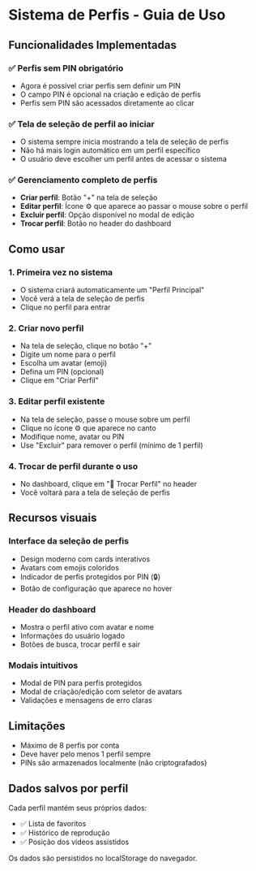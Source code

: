 # Sistema de Perfis - Guia de Uso

## Funcionalidades Implementadas

### ✅ Perfis sem PIN obrigatório
- Agora é possível criar perfis sem definir um PIN
- O campo PIN é opcional na criação e edição de perfis
- Perfis sem PIN são acessados diretamente ao clicar

### ✅ Tela de seleção de perfil ao iniciar
- O sistema sempre inicia mostrando a tela de seleção de perfis
- Não há mais login automático em um perfil específico
- O usuário deve escolher um perfil antes de acessar o sistema

### ✅ Gerenciamento completo de perfis
- **Criar perfil**: Botão "+" na tela de seleção
- **Editar perfil**: Ícone ⚙️ que aparece ao passar o mouse sobre o perfil
- **Excluir perfil**: Opção disponível no modal de edição
- **Trocar perfil**: Botão no header do dashboard

## Como usar

### 1. Primeira vez no sistema
- O sistema criará automaticamente um "Perfil Principal" 
- Você verá a tela de seleção de perfis
- Clique no perfil para entrar

### 2. Criar novo perfil
- Na tela de seleção, clique no botão "+"
- Digite um nome para o perfil
- Escolha um avatar (emoji)
- Defina um PIN (opcional)
- Clique em "Criar Perfil"

### 3. Editar perfil existente
- Na tela de seleção, passe o mouse sobre um perfil
- Clique no ícone ⚙️ que aparece no canto
- Modifique nome, avatar ou PIN
- Use "Excluir" para remover o perfil (mínimo de 1 perfil)

### 4. Trocar de perfil durante o uso
- No dashboard, clique em "👤 Trocar Perfil" no header
- Você voltará para a tela de seleção de perfis

## Recursos visuais

### Interface da seleção de perfis
- Design moderno com cards interativos
- Avatars com emojis coloridos
- Indicador de perfis protegidos por PIN (🔒)
- Botão de configuração que aparece no hover

### Header do dashboard
- Mostra o perfil ativo com avatar e nome
- Informações do usuário logado
- Botões de busca, trocar perfil e sair

### Modais intuitivos
- Modal de PIN para perfis protegidos
- Modal de criação/edição com seletor de avatars
- Validações e mensagens de erro claras

## Limitações
- Máximo de 8 perfis por conta
- Deve haver pelo menos 1 perfil sempre
- PINs são armazenados localmente (não criptografados)

## Dados salvos por perfil
Cada perfil mantém seus próprios dados:
- ✅ Lista de favoritos
- ✅ Histórico de reprodução
- ✅ Posição dos vídeos assistidos

Os dados são persistidos no localStorage do navegador.